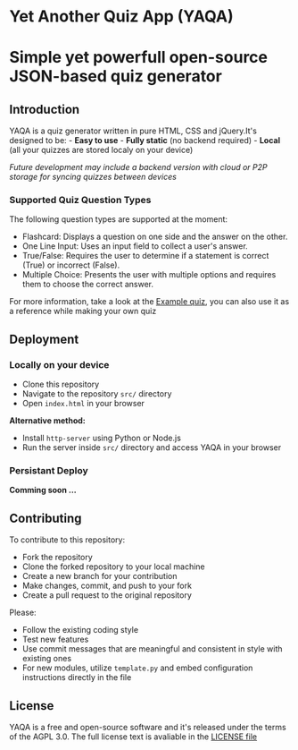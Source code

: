 # Yet Another Quiz App (YAQA)
# Simple yet powerfull open-source JSON-based quiz generator

## Introduction
YAQA is a quiz generator written in pure HTML, CSS and jQuery.It's designed to be:
    - **Easy to use**
    - **Fully static** (no backend required)
    - **Local** (all your quizzes are stored localy on your device)

*Future development may include a backend version with cloud or P2P storage for syncing quizzes between devices*

### Supported Quiz Question Types
The following question types are supported at the moment:

- Flashcard: Displays a question on one side and the answer on the other.
- One Line Input: Uses an input field to collect a user's answer.
- True/False: Requires the user to determine if a statement is correct (True) or incorrect (False).
- Multiple Choice: Presents the user with multiple options and requires them to choose the correct answer.

For more information, take a look at the [Example quiz](example.json), you can also use it as a reference while making your own quiz

## Deployment

### Locally on your device

- Clone this repository
- Navigate to the repository `src/` directory
- Open `index.html` in your browser

**Alternative method:**
- Install `http-server` using Python or Node.js
- Run the server inside `src/` directory and access YAQA in your browser

### Persistant Deploy

**Comming soon ...**

## Contributing

To contribute to this repository:

- Fork the repository
- Clone the forked repository to your local machine
- Create a new branch for your contribution
- Make changes, commit, and push to your fork
- Create a pull request to the original repository

Please:
- Follow the existing coding style
- Test new features
- Use commit messages that are meaningful and consistent in style with existing ones
- For new modules, utilize `template.py` and embed configuration instructions directly in the file

## License
YAQA is a free and open-source software and it's released under the terms of the AGPL 3.0.
The full license text is avaliable in the [LICENSE file](LICENSE)
